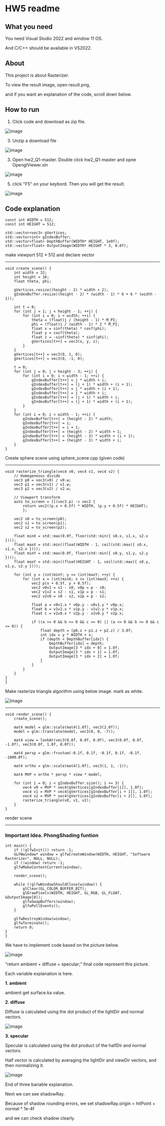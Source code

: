 # HW5 readme
## What you need
You need Visual Studio 2022 and window 11 OS.

And C/C++ should be available in VS2022.

## About
This project is about Rasterizer.

To view the result image, open result.png, 

and if you want an explanation of the code, scroll down below.

## How to run

1. Click code and download as zip file.
   
![image](https://github.com/user-attachments/assets/bbae1c64-faea-443f-976d-671e86e3c519)


3. Unzip a download file

![image](https://github.com/user-attachments/assets/02ce25e2-37ec-4fe7-823b-380dabb302b4)


3. Open hw2_Q1-master. Double click hw2_Q1-master and opne OpenglViewer.sln

![image](https://github.com/user-attachments/assets/1bf5961d-c697-4b59-98bf-85451fbdbbcb)



5. click "F5" on your keybord. Then you will get the result.

![image](https://github.com/user-attachments/assets/592f3dd3-35b4-4229-a20d-2478eec89a18)


## Code explanation
```
const int WIDTH = 512;
const int HEIGHT = 512;

std::vector<vec3> gVertices;
std::vector<int> gIndexBuffer;
std::vector<float> DepthBuffer(WIDTH* HEIGHT, 1e9f);
std::vector<float> OutputImage(WIDTH* HEIGHT * 3, 0.0f);

```
make viewport 512 * 512 and declare vector

-----------
```
void create_scene() {
    int width = 32;
    int height = 16;
    float theta, phi;

    gVertices.resize((height - 2) * width + 2);
    gIndexBuffer.resize((height - 2) * (width - 1) * 6 + 6 * (width - 1));

    int t = 0;
    for (int j = 1; j < height - 1; ++j) {
        for (int i = 0; i < width; ++i) {
            theta = (float)j / (height - 1) * M_PI;
            phi = (float)i / (width - 1) * 2 * M_PI;
            float x = sinf(theta) * cosf(phi);
            float y = cosf(theta);
            float z = -sinf(theta) * sinf(phi);
            gVertices[t++] = vec3(x, y, z);
        }
    }
    gVertices[t++] = vec3(0, 1, 0);
    gVertices[t++] = vec3(0, -1, 0);

    t = 0;
    for (int j = 0; j < height - 3; ++j) {
        for (int i = 0; i < width - 1; ++i) {
            gIndexBuffer[t++] = j * width + i;
            gIndexBuffer[t++] = (j + 1) * width + (i + 1);
            gIndexBuffer[t++] = j * width + (i + 1);
            gIndexBuffer[t++] = j * width + i;
            gIndexBuffer[t++] = (j + 1) * width + i;
            gIndexBuffer[t++] = (j + 1) * width + (i + 1);
        }
    }
    for (int i = 0; i < width - 1; ++i) {
        gIndexBuffer[t++] = (height - 2) * width;
        gIndexBuffer[t++] = i;
        gIndexBuffer[t++] = i + 1;
        gIndexBuffer[t++] = (height - 2) * width + 1;
        gIndexBuffer[t++] = (height - 3) * width + (i + 1);
        gIndexBuffer[t++] = (height - 3) * width + i;
    }
}
```
Create sphere scene using sphere_scene.cpp (given code)

--------------
```
void rasterize_triangle(vec4 v0, vec4 v1, vec4 v2) {
    // Homogeneous divide
    vec3 p0 = vec3(v0) / v0.w;
    vec3 p1 = vec3(v1) / v1.w;
    vec3 p2 = vec3(v2) / v2.w;

    // Viewport transform
    auto to_screen = [](vec3 p) -> vec2 {
        return vec2((p.x + 0.5f) * WIDTH, (p.y + 0.5f) * HEIGHT);
        };

    vec2 s0 = to_screen(p0);
    vec2 s1 = to_screen(p1);
    vec2 s2 = to_screen(p2);

    float minX = std::max(0.0f, floor(std::min({ s0.x, s1.x, s2.x })));
    float maxX = std::min((float)WIDTH - 1, ceil(std::max({ s0.x, s1.x, s2.x })));
    float minY = std::max(0.0f, floor(std::min({ s0.y, s1.y, s2.y })));
    float maxY = std::min((float)HEIGHT - 1, ceil(std::max({ s0.y, s1.y, s2.y })));

    for (int y = (int)minY; y <= (int)maxY; ++y) {
        for (int x = (int)minX; x <= (int)maxX; ++x) {
            vec2 p(x + 0.5f, y + 0.5f);
            vec2 v0v1 = s1 - s0, v0p = p - s0;
            vec2 v1v2 = s2 - s1, v1p = p - s1;
            vec2 v2v0 = s0 - s2, v2p = p - s2;

            float a = v0v1.x * v0p.y - v0v1.y * v0p.x;
            float b = v1v2.x * v1p.y - v1v2.y * v1p.x;
            float c = v2v0.x * v2p.y - v2v0.y * v2p.x;

            if ((a >= 0 && b >= 0 && c >= 0) || (a <= 0 && b <= 0 && c <= 0)) {
                float depth = (p0.z + p1.z + p2.z) / 3.0f;
                int idx = y * WIDTH + x;
                if (depth < DepthBuffer[idx]) {
                    DepthBuffer[idx] = depth;
                    OutputImage[3 * idx + 0] = 1.0f;
                    OutputImage[3 * idx + 1] = 1.0f;
                    OutputImage[3 * idx + 2] = 1.0f;
                }
            }
        }
    }
}
}
```
Make rasterize triangle algorithm using below image. mark as white.

![image](https://github.com/user-attachments/assets/ba60885d-ff80-40c8-b4a9-95b72a414655)


-------------
```
void render_scene() {
    create_scene();

    mat4 model = glm::scale(mat4(1.0f), vec3(2.0f));
    model = glm::translate(model, vec3(0, 0, -7));

    mat4 view = lookAt(vec3(0.0f, 0.0f, 0.0f), vec3(0.0f, 0.0f, -1.0f), vec3(0.0f, 1.0f, 0.0f));

    mat4 persp = glm::frustum(-0.1f, 0.1f, -0.1f, 0.1f, -0.1f, -1000.0f);

    mat4 ortho = glm::scale(mat4(1.0f), vec3(1, 1, -1));

    mat4 MVP = ortho * persp * view * model;

    for (int i = 0; i < gIndexBuffer.size(); i += 3) {
        vec4 v0 = MVP * vec4(gVertices[gIndexBuffer[i]], 1.0f);
        vec4 v1 = MVP * vec4(gVertices[gIndexBuffer[i + 1]], 1.0f);
        vec4 v2 = MVP * vec4(gVertices[gIndexBuffer[i + 2]], 1.0f);
        rasterize_triangle(v0, v1, v2);
    }
}
```
render scene 

-------------
### Important Idea. PhongShading funtion

```
int main() {
    if (!glfwInit()) return -1;
    GLFWwindow* window = glfwCreateWindow(WIDTH, HEIGHT, "Software Rasterizer", NULL, NULL);
    if (!window) return -1;
    glfwMakeContextCurrent(window);

    render_scene();

    while (!glfwWindowShouldClose(window)) {
        glClear(GL_COLOR_BUFFER_BIT);
        glDrawPixels(WIDTH, HEIGHT, GL_RGB, GL_FLOAT, &OutputImage[0]);
        glfwSwapBuffers(window);
        glfwPollEvents();
    }

    glfwDestroyWindow(window);
    glfwTerminate();
    return 0;
}
}
```

We have to implement code based on the picture below.

![image](https://github.com/user-attachments/assets/2cdfa6ff-92ea-4b94-b4d4-a69b7c7b5a4b)

"return ambient + diffuse + specular;" final code represent this picture.

Each variable explanation is here.

**1. ambient**

ambient get surface.ka value.


**2. diffuse**

Diffuse is calculated using the dot product of the lightDir and normal vectors.

![image](https://github.com/user-attachments/assets/6e8f5e36-fe64-4573-8a34-2919fc81b26c)


**3. specular**

Specular is calculated using the dot product of the halfDir and normal vectors.

Half vector is calculated by averaging the lightDir and viewDir vectors, and then normalizing it.

![image](https://github.com/user-attachments/assets/4487e1c1-0ea7-48a8-979e-1575da8fe3f9)

End of three bariable explanation.

Next we can see shadowRay.

Because of shadow rounding errors, we set shadowRay.origin = hitPoint + normal * 1e-4f

and we can check shadow clearly.
